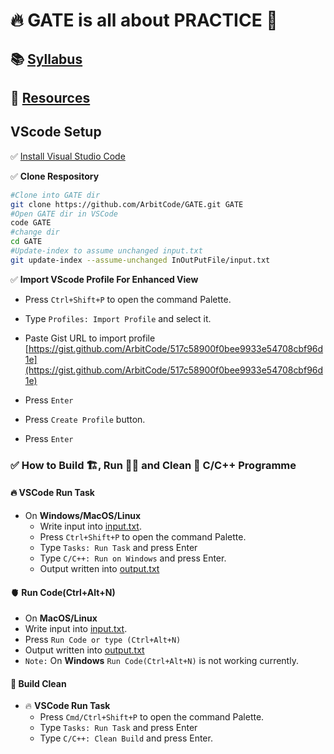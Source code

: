 # :fire: GATE is all about PRACTICE :crossed_fingers:

## :books: [Syllabus](syllabus.md#my-table)

## :traffic_light: [Resources](Resources.md)

## VScode Setup

✅ [Install Visual Studio Code](https://code.visualstudio.com/Download)

✅ **Clone Respository**

```bash
#Clone into GATE dir
git clone https://github.com/ArbitCode/GATE.git GATE
#Open GATE dir in VSCode 
code GATE
#change dir
cd GATE
#Update-index to assume unchanged input.txt 
git update-index --assume-unchanged InOutPutFile/input.txt

```

✅ **Import VScode Profile For Enhanced View**  

- Press `Ctrl+Shift+P` to open the command Palette.  

- Type `Profiles: Import Profile` and select it.  

- Paste Gist URL to import profile [https://gist.github.com/ArbitCode/517c58900f0bee9933e54708cbf96d1e](https://gist.github.com/ArbitCode/517c58900f0bee9933e54708cbf96d1e)  

- Press `Enter`  

- Press `Create Profile` button.  

- Press `Enter`  

### ✅ **How to Build 🏗, Run 🏃‍♀️ and Clean 🚮 C/C++ Programme**

#### 🔥 VSCode Run Task

- On **Windows/MacOS/Linux**
  - Write input into [input.txt](InOutPutFile/input.txt).
  - Press `Ctrl+Shift+P` to open the command Palette.
  - Type `Tasks: Run Task` and press Enter
  - Type `C/C++: Run on Windows` and press Enter.
  - Output written into [output.txt](InOutPutFile/output.txt)

#### :anatomical_heart: Run Code(Ctrl+Alt+N)

-  On **MacOS/Linux**
- Write input into [input.txt](InOutPutFile/input.txt).
- Press `Run Code or type (Ctrl+Alt+N)`
- Output written into [output.txt](InOutPutFile/output.txt)
- `Note:` On **Windows** `Run Code(Ctrl+Alt+N)` is not working currently.

#### 🚮 Build Clean

- 🔥 **VSCode Run Task**
  - Press `Cmd/Ctrl+Shift+P` to open the command Palette.
  - Type `Tasks: Run Task` and press Enter
  - Type `C/C++: Clean Build` and press Enter.
